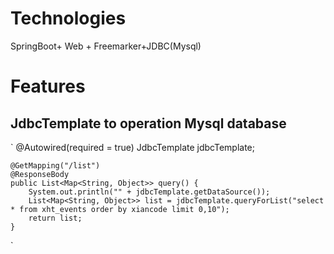 # Technologies

SpringBoot+ Web + Freemarker+JDBC(Mysql)

# Features

## JdbcTemplate to operation Mysql database

`    @Autowired(required = true)    JdbcTemplate jdbcTemplate;
    
    @GetMapping("/list")
    @ResponseBody
    public List<Map<String, Object>> query() {
        System.out.println("" + jdbcTemplate.getDataSource());
        List<Map<String, Object>> list = jdbcTemplate.queryForList("select * from xht_events order by xiancode limit 0,10");
        return list;
    }
`


